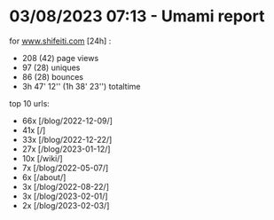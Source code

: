 # 03/08/2023 07:13 - Umami report
for www.shifeiti.com [24h] :

 - 208 (42) page views
 - 97 (28) uniques
 - 86 (28) bounces
 - 3h 47' 12'' (1h 38' 23'') totaltime


top 10 urls:
 - 66x [/blog/2022-12-09/]
 - 41x [/]
 - 33x [/blog/2022-12-22/]
 - 27x [/blog/2023-01-12/]
 - 10x [/wiki/]
 - 7x [/blog/2022-05-07/]
 - 6x [/about/]
 - 3x [/blog/2022-08-22/]
 - 3x [/blog/2023-02-01/]
 - 2x [/blog/2023-02-03/]


